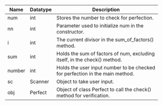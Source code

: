 | Name   | Datatype | Description                                                                  |
|--------|----------|------------------------------------------------------------------------------|
| num    | int      | Stores the number to check for perfection.                                   |
| nn     | int      | Parameter used to initialize num in the constructor.                         |
| i      | int      | The current divisor in the sum_of_factors() method.                          |
| sum    | int      | Holds the sum of factors of num, excluding itself, in the check() method.    |
| number | int      | Holds the user input number to be checked for perfection in the main method. |
| sc     | Scanner  | Object to take user input.                                                   |
| obj    | Perfect  | Object of class Perfect to call the check() method for verification.         |
